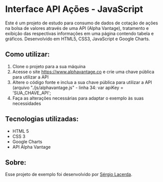 # Interface API Ações - JavaScript

Este é um projeto de estudo para consumo de dados de cotação de ações na bolsa de valores através de uma API (Alpha Vantage), tratamento e exibição das respectivas informações em uma página contendo tabela e gráficos. Desenvolvido em HTML5, CSS3, JavaScript e Google Charts.

## Como utilizar:

1. Clone o projeto para a sua máquina
2. Acesse o site https://www.alphavantage.co e crie uma chave pública para utilizar a API
3. Altere o código fonte e inclua a sua chave pública para utilizar a API (arquivo "./js/alphavantage.js" - linha 34: var apiKey = 'SUA_CHAVE_API';
4. Faça as alterações necessárias para adaptar o exemplo às suas necessidades

## Tecnologias utilizadas:
* HTML 5
* CSS 3
* Google Charts
* API Alpha Vantage

## Sobre:
Esse projeto de exemplo foi desenvolvido por [Sérgio Lacerda](https://www.linkedin.com/in/sergiolacerda).
